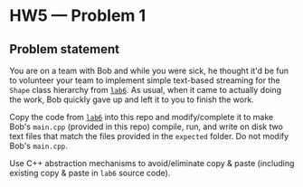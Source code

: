 # HW5 — Problem 1

## Problem statement

You are on a team with Bob and while you were sick, he thought it'd be fun to volunteer your team to implement simple text-based streaming for the `Shape` class hierarchy from [`lab6`](https://github.com/uiowa-cs-3210-0001/cs3210-labs/tree/master/lab6/1%20-%20class%20hierarchies). As usual, when it came to actually doing the work, Bob quickly gave up and left it to you to finish the work. 

Copy the code from [`lab6`](https://github.com/uiowa-cs-3210-0001/cs3210-labs/tree/master/lab6/1%20-%20class%20hierarchies) into this repo and modify/complete it to make Bob's  `main.cpp` (provided in this repo) compile, run, and write on disk two text files that match the files provided in the `expected` folder. Do not modify Bob's `main.cpp`. 

Use C++ abstraction mechanisms to avoid/eliminate copy & paste (including existing copy & paste in `lab6` source code).
